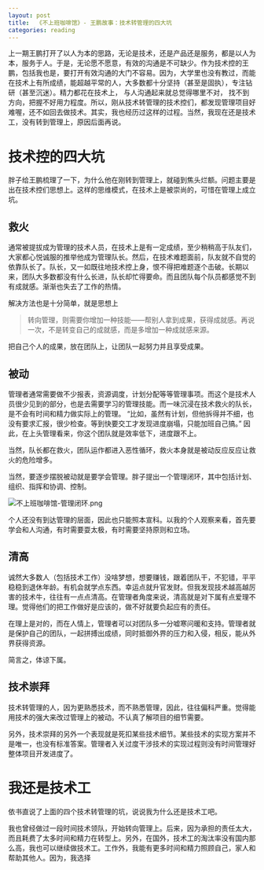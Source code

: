 ```yaml
---
layout: post
title:  《不上班咖啡馆》- 王鹏故事：技术转管理的四大坑
categories: reading
---
```


上一期王鹏打开了以人为本的思路，无论是技术，还是产品还是服务，都是以人为本，服务于人。于是，无论愿不愿意，有效的沟通是不可缺少。作为技术控的王鹏，包括我也是，要打开有效沟通的大门不容易。因为，大学里也没有教过，而能在技术上有所成绩，能超越平常的人，大多数都十分坚持（甚至是固执），专注钻研（甚至沉迷）。精力都花在技术上， 与人沟通起来就总觉得哪里不对， 找不到方向，把握不好用力程度。所以，刚从技术转管理的技术控们，都发现管理项目好难喔，还不如回去做技术。其实，我也经历过这样的过程。当然，我现在还是技术工，没有转到管理上，原因后面再说。


# 技术控的四大坑

胖子给王鹏梳理了一下，为什么他在刚转到管理上，就碰到焦头烂额。问题主要是出在技术控们思想上。这样的思维模式，在技术上是被崇尚的，可惜在管理上成立坑。

## 救火

通常被提拔成为管理的技术人员，在技术上是有一定成绩，至少稍稍高于队友们，大家都心悦诚服的推举他成为管理队长。然后，在技术难题面前，队友就不自觉的依靠队长了。队长，又一如既往地技术控上身，恨不得把难题逐个击破。长期以来，团队大多数都没有什么长进，队长却忙得要命。而且团队每个队员都感觉不到有成就感。渐渐也失去了工作的热情。

解决方法也是十分简单，就是思想上

> 转向管理，则需要你增加一种技能——帮别人拿到成果，获得成就感。再说一次，不是转变自己的成就感，而是多增加一种成就感来源。​

把自己个人的成果，放在团队上，让团队一起努力并且享受成果。


## 被动

管理者通常需要做不少报表，资源调度，计划分配等等管理事项。而这个是技术人员很少见到的部分，也是去需要学习的管理技能。而一味沉浸在技术救火的队长，是不会有时间和精力做实际上的管理。
“比如，虽然有计划，但他拆得并不细，也没有要求汇报，很少检查。等到快要交工才发现进度崩塌，只能加班自己搞。”
因此，在上头管理看来，你这个团队就是效率低下，进度跟不上。

当然，队长都在救火，团队运作都进入恶性循环，救火本身就是被动反应反应让救火的危险增多。

当然，要逐步摆脱被动就是要学会管理。胖子提出一个管理闭环，其中包括计划、组织、指挥和协调、控制。

![不上班咖啡馆-管理闭环.png](/asset/%E4%B8%8D%E4%B8%8A%E7%8F%AD%E5%92%96%E5%95%A1%E9%A6%86-%E7%AE%A1%E7%90%86%E9%97%AD%E7%8E%AF.png)

个人还没有到达管理的层面，因此也只能照本宣科。以我的个人观察来看，首先要学会和人沟通，有时需要耍太极，有时需要坚持原则和立场。

## 清高

诚然大多数人（包括技术工作）没啥梦想，想要赚钱，跟着团队干，不犯错，平平稳稳到退休年龄。有机会就学点东西。幸运点就升官发财。但我发现技术越高越厉害的技术牛，往往有一点点清高。在管理者角度来说，清高就是对下属有点爱理不理。觉得他们的把工作做好是应该的，做不好就要负起应有的责任。

在理上是对的，而在人情上，管理者可以对团队多一分嘘寒问暖和支持。管理者就是保护自己的团队，一起拼搏出成绩，同时抵御外界的压力和入侵，相反，能从外界获得资源。

简言之，体谅下属。 

## 技术崇拜

技术转管理的人，因为更熟悉技术，而不熟悉管理，因此，往往偏科严重。觉得能用技术的强大来改过管理上的被动。不认真了解项目的细节需要。

另外，技术崇拜的另外一个表现就是死扣某些技术细节。某些技术的实现方案并不是唯一，也没有标准答案。管理者入关过度干涉技术的实现过程则没有时间管理好整体项目开发进度了。


# 我还是技术工

依书直说了上面的四个技术转管理的坑，说说我为什么还是技术工吧。

我也曾经做过一段时间技术领队，开始转向管理上。后来，因为承担的责任太大，而且耗费了太多时间和精力在转型上。另外，在国外，技术工的淘汰率没有国内那么高，我也可以继续做技术工。工作外，我能有更多时间和精力照顾自己，家人和帮助其他人。因为，我选择
<!--stackedit_data:
eyJoaXN0b3J5IjpbLTIwNzM2NDE2ODMsODUxODcxMjQyLC00OT
c4NzUzNjMsMjEyMzIxNzI5OF19
-->